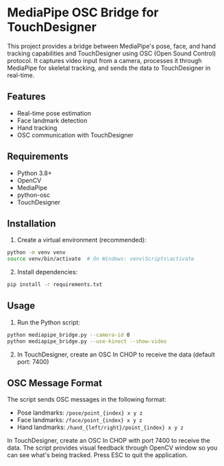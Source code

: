 # MediaPipe OSC Bridge for TouchDesigner

This project provides a bridge between MediaPipe's pose, face, and hand tracking capabilities and TouchDesigner using OSC (Open Sound Control) protocol. It captures video input from a camera, processes it through MediaPipe for skeletal tracking, and sends the data to TouchDesigner in real-time.

## Features
- Real-time pose estimation
- Face landmark detection
- Hand tracking
- OSC communication with TouchDesigner

## Requirements
- Python 3.8+
- OpenCV
- MediaPipe
- python-osc
- TouchDesigner

## Installation
1. Create a virtual environment (recommended):
```bash
python -m venv venv
source venv/bin/activate  # On Windows: venv\Scripts\activate
```

2. Install dependencies:
```bash
pip install -r requirements.txt
```

## Usage
1. Run the Python script:
```bash
python mediapipe_bridge.py --camera-id 0
python mediapipe_bridge.py --use-kinect --show-video
```

2. In TouchDesigner, create an OSC In CHOP to receive the data (default port: 7400)

## OSC Message Format
The script sends OSC messages in the following format:
- Pose landmarks: `/pose/point_{index} x y z`
- Face landmarks: `/face/point_{index} x y z`
- Hand landmarks: `/hand_{left/right}/point_{index} x y z` 

In TouchDesigner, create an OSC In CHOP with port 7400 to receive the data.
The script provides visual feedback through OpenCV window so you can see what's being tracked. Press ESC to quit the application.
